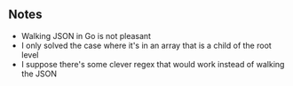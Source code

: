 ## Notes

* Walking JSON in Go is not pleasant
* I only solved the case where it's in an array that is a child of the root level
* I suppose there's some clever regex that would work instead of walking the JSON
